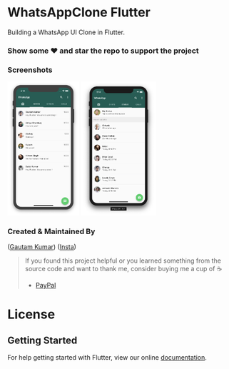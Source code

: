 # WhatsAppClone Flutter

Building a WhatsApp UI Clone in Flutter.

### Show some :heart: and star the repo to support the project

### Screenshots
<img src="./screenshot/ios/1.png" height="300em" /> <img src="./screenshot/ios/2.png" height="300em" />

### Created & Maintained By

([Gautam Kumar](https://github.com/gssinghgautam))
([Insta](https://www.instagram.com/kunwar_gautam))

> If you found this project helpful or you learned something from the source code and want to thank me, consider buying me a cup of :coffee:
>
> * [PayPal](https://www.paypal.me/unikgamer/)

# License


## Getting Started

For help getting started with Flutter, view our online
[documentation](https://flutter.io/).
